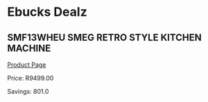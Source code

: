 
# Ebucks Dealz
## SMF13WHEU SMEG RETRO STYLE KITCHEN MACHINE
[Product Page](https://www.ebucks.com/web/shop/productSelected.do?prodId=1169623929&catId=704987863)

Price: R9499.00

Savings: 801.0


	
